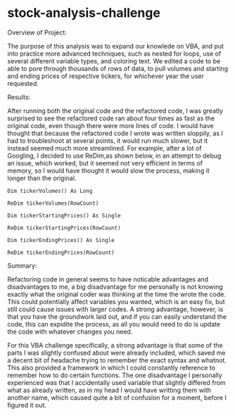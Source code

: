 # stock-analysis-challenge

Overview of Project:
  
  The purpose of this analysis was to expand our knowlede on VBA, and put into practice more advanced techniques, such as nested for loops, use of several different variable types, and coloring text. We edited a code to be able to pore through thousands of rows of data, to pull volumes and starting and ending prices of respective tickers, for whichever year the user requested. 
  
Results:

  After running both the original code and the refactored code, I was greatly surprised to see the refactored code ran about four times as fast as the original code, even though there were more lines of code. I would have thought that because the refactored code I wrote was written sloppily, as I had to troubleshoot at several points, it would run much slower, but it instead seemed much more streamlined. For example, after a lot of Googling, I decided to use ReDim,as shown below, in an attempt to debug an issue, which worked, but it seemed not very efficient in terms of memory, so I would have thought it would slow the process, making it longer than the original. 
  
    Dim tickerVolumes() As Long
    
    ReDim tickerVolumes(RowCount)
    
    Dim tickerStartingPrices() As Single
    
    ReDim tickerStartingPrices(RowCount)
    
    Dim tickerEndingPrices() As Single
    
    ReDim tickerEndingPrices(RowCount)


Summary:

  Refactoring code in general seems to have noticable advantages and disadvantages to me, a big disadvantage for me personally is not knowing exactly what the original coder was thinking at the time the wrote the code. This could potentially affect variables you wanted, which is an easy fix, but still could cause issues with larger codes. A strong advantage, however, is that you have the groundwork laid out, and if you can easily understand the code, this can expidite the process, as all you would need to do is update the code with whatever changes you need.
  
  For this VBA challenge specifically, a strong advantage is that some of the parts I was slightly confused about were already included, which saved me a decent bit of headache trying to remember the exact syntax and whatnot. This also provided a framework in which I could constantly reference to remember how to do certain functions. The one disadvantage I personally experienced was that I accidentally used variable that slightly differed from what as already written, as in my head I would have writting them with another name, which caused quite a bit of confusion for a moment, before I figured it out. 
